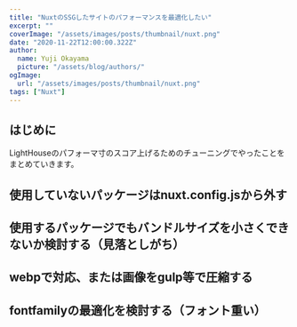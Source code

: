 ```yaml
---
title: "NuxtのSSGしたサイトのパフォーマンスを最適化したい"
excerpt: ""
coverImage: "/assets/images/posts/thumbnail/nuxt.png"
date: "2020-11-22T12:00:00.322Z"
author:
  name: Yuji Okayama
  picture: "/assets/blog/authors/"
ogImage:
  url: "/assets/images/posts/thumbnail/nuxt.png"
tags: ["Nuxt"]
---
```


## はじめに

LightHouseのパフォーマ寸のスコア上げるためのチューニングでやったことをまとめていきます。

## 使用していないパッケージはnuxt.config.jsから外す
## 使用するパッケージでもバンドルサイズを小さくできないか検討する（見落としがち）
## webpで対応、または画像をgulp等で圧縮する
## fontfamilyの最適化を検討する（フォント重い）

